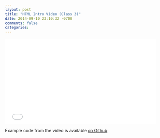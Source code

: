 ```yaml
---
layout: post
title: "HTML Intro Video (Class 3)"
date: 2014-09-10 23:10:32 -0700
comments: false
categories:
---
```


<iframe src="//player.vimeo.com/video/105840572" width="500"
height="281" frameborder="0" webkitallowfullscreen mozallowfullscreen
allowfullscreen></iframe>

Example code from the video is available [on Github](https://github.com/mkornblum/de271-fa14-examples/commit/6e34b2150d38fcb0e4cfcbf7aa2477737a8a5f6e)
